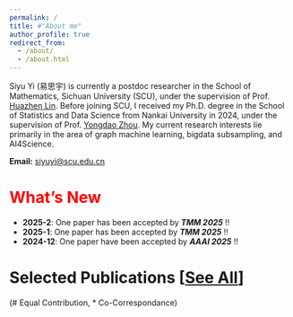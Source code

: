 ```yaml
---
permalink: /
title: #"About me"
author_profile: true
redirect_from: 
  - /about/
  - /about.html
---
```


Siyu Yi (易思宇) is currently a postdoc researcher in the School of Mathematics, Sichuan University (SCU), under the supervision of Prof. [Huazhen Lin](https://www.huazhenlin.com/). Before joining SCU, I received my Ph.D. degree in the School of Statistics and Data Science from Nankai University in 2024, under the supervision of Prof. [Yongdao Zhou](https://my.nankai.edu.cn/stat/zyd/list.htm). My current research interests lie primarily in the area of graph machine learning, bigdata subsampling, and AI4Science.


**Email:** siyuyi@scu.edu.cn


<span style="color:red">What’s New</span>
====
* **2025-2**: One paper has been accepted by ***TMM 2025*** !!
* **2025-1**: One paper has been accepted by ***TMM 2025*** !!
* **2024-12**: One paper have been accepted by ***AAAI 2025*** !!


Selected Publications [[See All](https://yisiyu95.github.io/publications/)]
=====
(\# Equal Contribution, \* Co-Correspondance)

